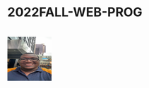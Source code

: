 # 2022FALL-WEB-PROG
# 
<img src = "https://github.com/kyler0b/2022FALL-WEB-PROG/blob/main/IMG_1538.jpg" width = "100" height = "100"> 